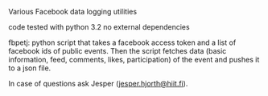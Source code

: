 Various Facebook data logging utilities

code tested with python 3.2
no external dependencies

fbpetj: python script that takes a facebook access token and a list of facebook ids of public events. Then the script fetches data (basic information, feed, comments, likes, participation) of the event and pushes it to a json file.

In case of questions ask Jesper (jesper.hjorth@hiit.fi).

